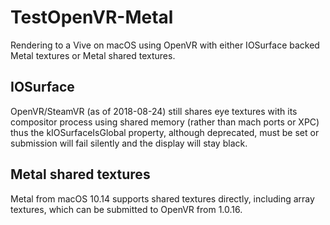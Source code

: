# TestOpenVR-Metal
Rendering to a Vive on macOS using OpenVR with either IOSurface backed Metal textures or Metal shared textures.

## IOSurface
OpenVR/SteamVR (as of 2018-08-24) still shares eye textures with its compositor process using shared memory (rather than mach ports or XPC) thus the kIOSurfaceIsGlobal property, although deprecated, must be set or submission will fail silently and the display will stay black.

## Metal shared textures
Metal from macOS 10.14 supports shared textures directly, including array textures, which can be submitted to OpenVR from 1.0.16.
